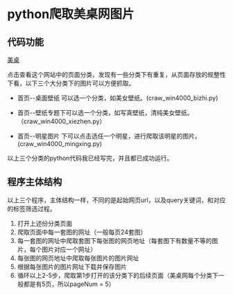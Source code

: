 # python爬取美桌网图片

## 代码功能

[美桌](http://www.win4000.com/)

点击查看这个网站中的页面分类，发现有一些分类下有重复，从页面存放的规整性下看，以下三个大分类下的图片可以方便抓取。

* 首页--桌面壁纸 可以选一个分类，如美女壁纸。(craw_win4000_bizhi.py)

* 首页--壁纸专题下可以选一个分类，如写真壁纸，清纯美女壁纸。（craw_win4000_xiezhen.py）

* 首页--明星图片 下可以点击选任一个明星，进行爬取该明星的图片。(craw_win4000_mingxing.py) 

以上三个分类的python代码我已经写完，并且都已成功运行。

## 程序主体结构

以上三个程序，主体结构一样，不同的是起始网页url，以及query关键词，和对应的标签筛选过程。

1. 打开上述份分类页面
2. 爬取页面中每一套图的网址（一般每页24套图）
3. 每一套图的网址中爬取套图下每张图的网页地址（每套图下有数量不等的图片，每个图片对应一个网址）
4. 每张图的网页地址中爬取每张图片的图片网址
5. 根据每张图片的图片网址下载并保存图片
6. 循环以上2-5步，爬取第1步打开的该分类下的后续页面（美桌网每个分类下一般都是有5页，所以pageNum = 5）


